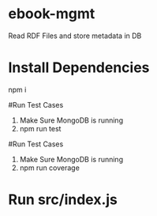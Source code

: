 # ebook-mgmt
Read RDF Files and store metadata in DB

# Install Dependencies 
npm i 

#Run Test Cases
1. Make Sure MongoDB is running
2. npm run test

#Run Test Cases
1. Make Sure MongoDB is running
2. npm run coverage

# Run src/index.js
